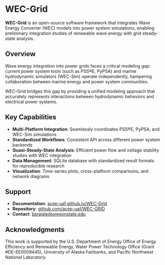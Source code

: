 # WEC-Grid

**WEC-Grid** is an open-source software framework that integrates Wave Energy Converter (WEC) models into power system simulations, enabling preliminary integration studies of renewable wave energy with grid steady-state analysis.

## Overview

Wave energy integration into power grids faces a critical modeling gap: current power system tools (such as PSS®E, PyPSA) and marine hydrodynamic simulators (WEC-Sim) operate independently, hampering collaboration between marine energy and power system communities.

WEC-Grid bridges this gap by providing a unified modeling approach that accurately represents interactions between hydrodynamic behaviors and electrical power systems.

## Key Capabilities

- **Multi-Platform Integration**: Seamlessly coordinates PSS®E, PyPSA, and WEC-Sim simulations
- **Standardized Workflows**: Consistent API across different power system backends
- **Quasi-Steady-State Analysis**: Efficient power flow and voltage stability studies with WEC integration
- **Data Management**: SQLite database with standardized result formats for reproducible research
- **Visualization**: Time-series plots, cross-platform comparisons, and network diagrams

<!-- ## Research Applications

WEC-Grid enables researchers to:

- Evaluate WEC performance under varying grid and sea state conditions
- Analyze WEC impacts on grid stability, reliability, and power quality 
- Conduct comparative studies across different simulation platforms

## Software Architecture

The framework employs a modular bridge pattern with:

- **Engine**: Central coordinator managing simulation timing, data flow, and result collection
- **Software Wrappers**: Standardized interfaces for PSS®E, PyPSA, and WEC-Sim
- **Database**: Persistent storage for simulation metadata and results
- **Visualization**: Integrated plotting capabilities for analysis and reporting


## Getting Started

- **[Installation](install.md)** - Setup instructions and dependencies
- **[Quick Start](quickstart.md)** - Your first WEC-Grid simulation
- **[Examples](examples/basic-example.md)** - Complete workflow demonstrations -->

## Support

- **Documentation**: [acep-uaf.github.io/WEC-Grid](https://acep-uaf.github.io/WEC-Grid/)
- **Repository**: [github.com/acep-uaf/WEC-GRID](https://github.com/acep-uaf/WEC-GRID)
- **Contact**: barajale@oregonstate.edu

## Acknowledgments

This work is supported by the U.S. Department of Energy Office of Energy Efficiency and Renewable Energy, Water Power Technology Office (Grant #DE-EE0009445), University of Alaska Fairbanks, and Pacific Northwest National Laboratory.

<!-- 
## Future Work

- Fault Analysis
- PowerFactory API
- Dynamic Simulation -->
